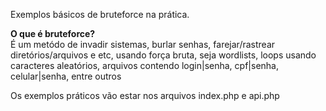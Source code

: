 Exemplos básicos de bruteforce na prática.<br>

<strong>O que é bruteforce?</strong><br>
É um metódo de invadir sistemas, burlar senhas, farejar/rastrear diretórios/arquivos e etc, usando força bruta, seja wordlists, loops usando caracteres aleatórios, arquivos contendo login|senha, cpf|senha, celular|senha, entre outros

Os exemplos práticos vão estar nos arquivos index.php e api.php